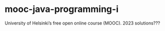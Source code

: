 # mooc-java-programming-i
University of Helsinki’s free open online course (MOOC). 2023 solutions???
